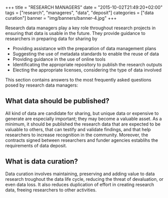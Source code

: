 +++
title = "RESEARCH MANAGERS"
date = "2015-10-02T21:49:20+02:00"
tags = ["research", "manageres", "data", "deposit"]
categories = ["data curation"]
banner = "img/banners/banner-4.jpg"
+++


Research data managers play a key role throughout research projects in ensuring that data is usable in the future. They provide guidance to researchers in preparing data for sharing by

- Providing assistance with the preparation of data management plans
- Suggesting the use of metadata standards to enable the reuse of data
- Providing guidance in the use of online tools
- Identificating the appropriate repository to publish the research outputs
- Electing the appropriate licenses, considering the type of data involved


This section contains answers to the most frequently asked questions posed by research data managers:

## What data should be published?
All kind of data are candidate for sharing, but unique data or expensive to generate are especially important; they may become a valuable asset. As a minimum, it should be published the research data that are expected to be valuable to others, that can testify and validate findings, and that help researchers to increase recognition in the community. Moreover, the contracts signed between researchers and funder agencies establihs the requirements of data deposit.

## What is data curation?
Data curation involves maintaining, preserving and adding value to data research troughout the data life cycle, reducing the threat of devaluation, or even data loss. It also reduces duplication of effort in creating research data, freeing researchers to other activities.
